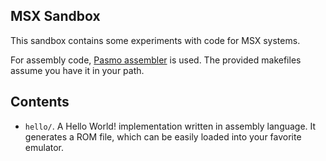 ## MSX Sandbox

This sandbox contains some experiments with code for MSX systems.

For assembly code, [Pasmo assembler](http://pasmo.speccy.org) is used. 
The provided makefiles assume you have it in your path. 

## Contents

* `hello/`. A Hello World! implementation written in assembly language. 
It generates a ROM file, which can be easily loaded into your favorite
emulator. 

